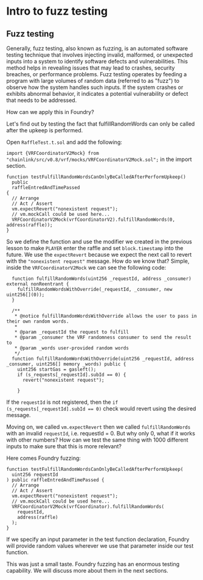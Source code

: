# Intro to fuzz testing

## Fuzz testing

Generally, fuzz testing, also known as fuzzing, is an automated software testing technique that involves injecting invalid, malformed, or unexpected inputs into a system to identify software defects and vulnerabilities. This method helps in revealing issues that may lead to crashes, security breaches, or performance problems. Fuzz testing operates by feeding a program with large volumes of random data (referred to as "fuzz") to observe how the system handles such inputs. If the system crashes or exhibits abnormal behavior, it indicates a potential vulnerability or defect that needs to be addressed.

How can we apply this in Foundry?

Let's find out by testing the fact that fulfillRandomWords can only be called after the upkeep is performed.

Open `RaffleTest.t.sol` and add the following:

`import {VRFCoordinatorV2Mock} from "chainlink/src/v0.8/vrf/mocks/VRFCoordinatorV2Mock.sol";` in the import section.

```solidity
function testFulfillRandomWordsCanOnlyBeCalledAfterPerformUpkeep()
  public
  raffleEntredAndTimePassed
{
  // Arrange
  // Act / Assert
  vm.expectRevert("nonexistent request");
  // vm.mockCall could be used here...
  VRFCoordinatorV2Mock(vrfCoordinatorV2).fulfillRandomWords(0, address(raffle));
}
```

So we define the function and use the modifier we created in the previous lesson to make `PLAYER` enter the raffle and set `block.timestamp` into the future. We use the `expectRevert` because we expect the next call to revert with the `"nonexistent request"` message. How do we know that? Simple, inside the `VRFCoordinatorV2Mock` we can see the following code:

```solidity
  function fulfillRandomWords(uint256 _requestId, address _consumer) external nonReentrant {
    fulfillRandomWordsWithOverride(_requestId, _consumer, new uint256[](0));
  }

  /**
   * @notice fulfillRandomWordsWithOverride allows the user to pass in their own random words.
   *
   * @param _requestId the request to fulfill
   * @param _consumer the VRF randomness consumer to send the result to
   * @param _words user-provided random words
   */
  function fulfillRandomWordsWithOverride(uint256 _requestId, address _consumer, uint256[] memory _words) public {
    uint256 startGas = gasleft();
    if (s_requests[_requestId].subId == 0) {
      revert("nonexistent request");

    }
```

If the `requestId` is not registered, then the `if (s_requests[_requestId].subId == 0)` check would revert using the desired message.

Moving on, we called `vm.expectRevert` then we called `fulfillRandomWords` with an invalid `requestId`, i.e. requestId = 0. But why only 0, what if it works with other numbers? How can we test the same thing with 1000 different inputs to make sure that this is more relevant?

Here comes Foundry fuzzing:

```solidity
function testFulfillRandomWordsCanOnlyBeCalledAfterPerformUpkeep(
  uint256 requestId
) public raffleEntredAndTimePassed {
  // Arrange
  // Act / Assert
  vm.expectRevert("nonexistent request");
  // vm.mockCall could be used here...
  VRFCoordinatorV2Mock(vrfCoordinator).fulfillRandomWords(
    requestId,
    address(raffle)
  );
}
```

If we specify an input parameter in the test function declaration, Foundry will provide random values wherever we use that parameter inside our test function.

This was just a small taste. Foundry fuzzing has an enormous testing capability. We will discuss more about them in the next sections.
